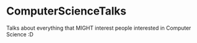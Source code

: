 # ComputerScienceTalks
Talks about everything that MIGHT interest people interested in Computer Science :D
